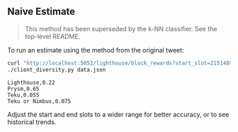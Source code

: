 ## Naive Estimate

> This method has been superseded by the k-NN classifier. See the top-level README.

To run an estimate using the method from the original tweet:

```bash
curl "http://localhost:5052/lighthouse/block_rewards?start_slot=2151489&end_slot=2151694" > data.json
./client_diversity.py data.json
```

```
Lighthouse,0.22
Prysm,0.65
Teku,0.055
Teku or Nimbus,0.075
```

Adjust the start and end slots to a wider range for better accuracy, or to see historical
trends.
